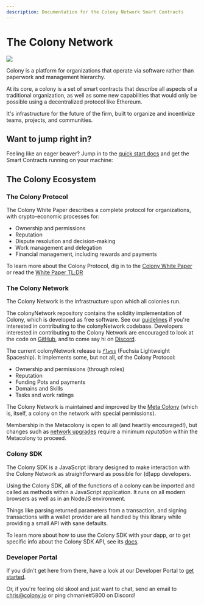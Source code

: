```yaml
---
description: Documentation for the Colony Network Smart Contracts
---
```


# The Colony Network

![](https://raw.githubusercontent.com/JoinColony/brand/v1.0.0/logo\_network.svg)

Colony is a platform for organizations that operate via software rather than paperwork and management hierarchy.

At its core, a colony is a set of smart contracts that describe all aspects of a traditional organization, as well as some new capabilities that would only be possible using a decentralized protocol like Ethereum.

It's infrastructure for the future of the firm, built to organize and incentivize teams, projects, and communities.

## Want to jump right in?

Feeling like an eager beaver? Jump in to the [quick start docs](quick-start/) and get the Smart Contracts running on your machine:

## The Colony Ecosystem

### The Colony Protocol

The Colony White Paper describes a complete protocol for organizations, with crypto-economic processes for:

* Ownership and permissions
* Reputation
* Dispute resolution and decision-making
* Work management and delegation
* Financial management, including rewards and payments

To learn more about the Colony Protocol, dig in to the [Colony White Paper](https://colony.io/whitepaper.pdf) or read the [White Paper TL;DR](broken-reference)

### The Colony Network

The Colony Network is the infrastructure upon which all colonies run.

The colonyNetwork repository contains the solidity implementation of Colony, which is developed as free software. See our [guidelines](https://github.com/JoinColony/colonyNetwork/blob/develop/.github/CONTRIBUTING.md) if you're interested in contributing to the colonyNetwork codebase. Developers interested in contributing to the Colony Network are encouraged to look at the code on [GitHub](https://github.com/JoinColony/colonyNetwork), and to come say hi on [Discord](https://discord.gg/feVZWwysqM).

The current colonyNetwork release is [`flwss`](https://github.com/JoinColony/colonyNetwork/releases/tag/flwss) (Fuchsia Lightweight Spaceship). It implements some, but not all, of the Colony Protocol:

* Ownership and permissions (through roles)
* Reputation
* Funding Pots and payments
* Domains and Skills
* Tasks and work ratings

The Colony Network is maintained and improved by the [Meta Colony](tldr/metacolony.md) (which is, itself, a colony on the network with special permissions).

Membership in the Metacolony is open to all (and heartily encouraged!), but changes such as [network upgrades](concepts/upgrades.md) require a minimum _reputation_ within the Metacolony to proceed.

### Colony SDK

The Colony SDK is a JavaScript library designed to make interaction with the Colony Network as straightforward as possible for (d)app developers.

Using the Colony SDK, all of the functions of a colony can be imported and called as methods within a JavaScript application. It runs on all modern browsers as well as in an NodeJS environment.

Things like parsing returned parameters from a transaction, and signing transactions with a wallet provider are all handled by this library while providing a small API with sane defaults.

To learn more about how to use the Colony SDK with your dapp, or to get specific info about the Colony SDK API, see its [docs](colonysdk/).

### Developer Portal

If you didn't get here from there, have a look at our Developer Portal to [get started](https://www.notion.so/colony/Colony-Developer-Portal-2155ba0a012e46f9991bbd693b04de2b).

Or, if you're feeling old skool and just want to chat, send an email to [chris@colony.io](mailto:build@colony.io) or ping chmanie#5800 on Discord!
